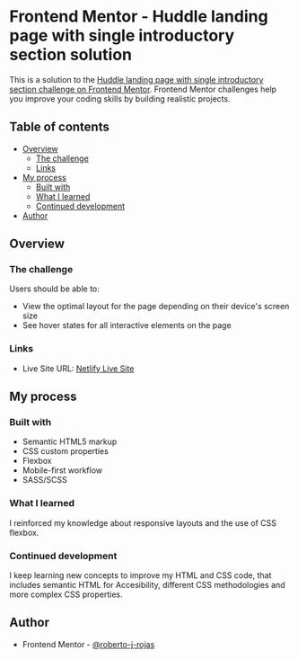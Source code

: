 # Frontend Mentor - Huddle landing page with single introductory section solution

This is a solution to the [Huddle landing page with single introductory section challenge on Frontend Mentor](https://www.frontendmentor.io/challenges/huddle-landing-page-with-a-single-introductory-section-B_2Wvxgi0). Frontend Mentor challenges help you improve your coding skills by building realistic projects. 

## Table of contents

- [Overview](#overview)
  - [The challenge](#the-challenge)
  - [Links](#links)
- [My process](#my-process)
  - [Built with](#built-with)
  - [What I learned](#what-i-learned)
  - [Continued development](#continued-development)
- [Author](#author)


## Overview

### The challenge

Users should be able to:

- View the optimal layout for the page depending on their device's screen size
- See hover states for all interactive elements on the page


### Links

- Live Site URL: [Netlify Live Site](https://rj-fem-huddle-landing-page.netlify.app)

## My process

### Built with

- Semantic HTML5 markup
- CSS custom properties
- Flexbox
- Mobile-first workflow
- SASS/SCSS


### What I learned

I reinforced my knowledge about responsive layouts and the use of CSS flexbox.


### Continued development

I keep learning new concepts to improve my HTML and CSS code, that includes semantic HTML for Accesibility, different CSS methodologies and more complex CSS properties.

## Author

- Frontend Mentor - [@roberto-j-rojas](https://www.frontendmentor.io/profile/roberto-j-rojas)
